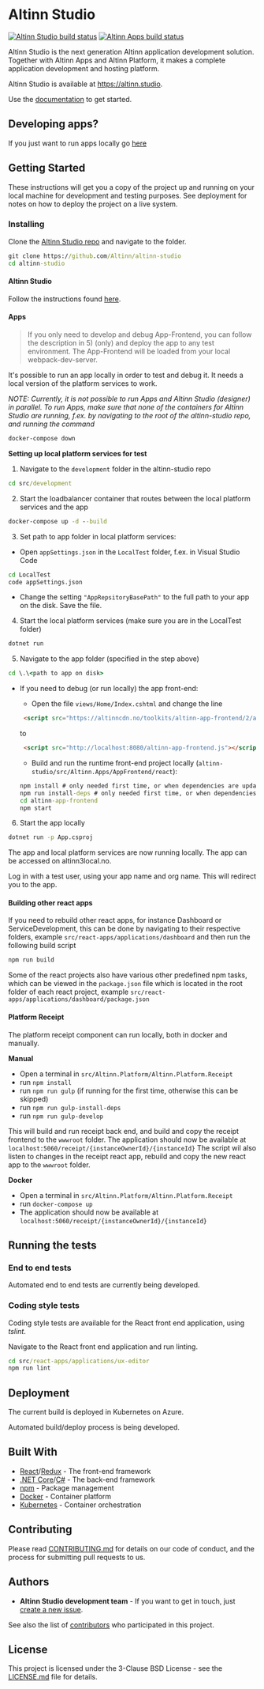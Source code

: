 # Altinn Studio

[![Altinn Studio build status](https://dev.azure.com/brreg/altinn-studio/_apis/build/status/altinn-studio-build-designer-image-v2-master?label=Altinn%20Studio)](https://dev.azure.com/brreg/altinn-studio/_build/latest?definitionId=18)
[![Altinn Apps build status](https://dev.azure.com/brreg/altinn-studio/_apis/build/status/altinn-studio-build-runtime-image?label=Altinn%20Apps)](https://dev.azure.com/brreg/altinn-studio/_build/latest?definitionId=6)

Altinn Studio is the next generation Altinn application development solution. Together with Altinn Apps and Altinn Platform, it makes a complete application development and hosting platform.

Altinn Studio is available at https://altinn.studio.

Use the [documentation](https://docs.altinn.studio/teknologi/altinnstudio/) to get started.

## Developing apps?
If you just want to run apps locally go [here](LOCALAPP.md)

## Getting Started

These instructions will get you a copy of the project up and running on your local machine for development and testing purposes.
See deployment for notes on how to deploy the project on a live system.


### Installing

Clone the [Altinn Studio repo](https://github.com/Altinn/altinn-studio) and navigate to the folder.

```cmd
git clone https://github.com/Altinn/altinn-studio
cd altinn-studio
```

#### Altinn Studio

Follow the instructions found [here](/src/studio/).


#### Apps
> If you only need to develop and debug App-Frontend, you can follow the description in 5) (only) and deploy the app to any test environment. The App-Frontend will be loaded from your local webpack-dev-server.

It's possible to run an app locally in order to test and debug it. It needs a local version of the platform services to work.

_NOTE: Currently, it is not possible to run Apps and Altinn Studio (designer) in parallel. To run Apps, make sure that none of the containers for Altinn Studio are running, f.ex. by navigating to the root of the altinn-studio repo, and running the command_

```cmd
docker-compose down
```

**Setting up local platform services for test**

1. Navigate to the `development` folder in the altinn-studio repo

```cmd
cd src/development
```

2. Start the loadbalancer container that routes between the local platform services and the app

```cmd
docker-compose up -d --build
```

3. Set path to app folder in local platform services:
 - Open `appSettings.json` in the `LocalTest` folder, f.ex. in Visual Studio Code

```cmd
cd LocalTest
code appSettings.json
```

 - Change the setting `"AppRepsitoryBasePath"` to the full path to your app on the disk. Save the file.

4. Start the local platform services (make sure you are in the LocalTest folder)

```cmd
dotnet run
```

5. Navigate to the app folder (specified in the step above)

```cmd
cd \.\<path to app on disk>
```

- If you need to debug (or run locally) the app front-end:
  - Open the file `views/Home/Index.cshtml` and change the line

  ```html
   <script src="https://altinncdn.no/toolkits/altinn-app-frontend/2/altinn-app-frontend.js"></script>
    ```

    to

    ```html
     <script src="http://localhost:8080/altinn-app-frontend.js"></script>
    ```

    - Build and run the runtime front-end project locally (`altinn-studio/src/Altinn.Apps/AppFrontend/react`):
    ```cmd
    npm install # only needed first time, or when dependencies are updated
    npm run install-deps # only needed first time, or when dependencies are updated
    cd altinn-app-frontend
    npm start
    ```

6. Start the app locally

```cmd
dotnet run -p App.csproj
```

The app and local platform services are now running locally. The app can be accessed on altinn3local.no.

Log in with a test user, using your app name and org name. This will redirect you to the app.

#### Building other react apps
If you need to rebuild other react apps, for instance Dashboard or ServiceDevelopment, this can be done by navigating to their respective folders, example `src/react-apps/applications/dashboard` and then run the following build script

```cmd
npm run build
```
Some of the react projects also have various other predefined npm tasks, which can be viewed in the `package.json` file which is located in the root folder of each react project, example `src/react-apps/applications/dashboard/package.json`

#### Platform Receipt
The platform receipt component can run locally, both in docker and manually.

**Manual**
- Open a terminal in `src/Altinn.Platform/Altinn.Platform.Receipt`
- run `npm install`
- run `npm run gulp` (if running for the first time, otherwise this can be skipped)
- run `npm run gulp-install-deps`
- run `npm run gulp-develop`

This will build and run receipt back end, and build and copy the receipt frontend to the `wwwroot` folder.
The application should now be available at `localhost:5060/receipt/{instanceOwnerId}/{instanceId}`
The script wil also listen to changes in the receipt react app, rebuild and copy the new react app to the `wwwroot` folder.

**Docker**
- Open a terminal in `src/Altinn.Platform/Altinn.Platform.Receipt`
- run `docker-compose up`
- The application should now be available at `localhost:5060/receipt/{instanceOwnerId}/{instanceId}`

## Running the tests

### End to end tests

Automated end to end tests are currently being developed.

### Coding style tests

Coding style tests are available for the React front end application, using _tslint_.

Navigate to the React front end application and run linting.

```cmd
cd src/react-apps/applications/ux-editor
npm run lint
```

## Deployment

The current build is deployed in Kubernetes on Azure.

Automated build/deploy process is being developed.

## Built With

- [React](https://reactjs.org/)/[Redux](https://redux.js.org/) - The front-end framework
- [.NET Core](https://docs.microsoft.com/en-us/dotnet/core/)/[C#](https://docs.microsoft.com/en-us/dotnet/csharp/) - The back-end framework
- [npm](https://www.npmjs.com/) - Package management
- [Docker](https://www.docker.com/) - Container platform
- [Kubernetes](https://kubernetes.io/) - Container orchestration

## Contributing

Please read [CONTRIBUTING.md](CONTRIBUTING.md) for details on our code of conduct, and the process for submitting pull requests to us.

## Authors

- **Altinn Studio development team** - If you want to get in touch, just [create a new issue](https://github.com/Altinn/altinn-studio/issues/new).

See also the list of [contributors](https://github.com/Altinn/altinn-studio/graphs/contributors) who participated in this project.

## License

This project is licensed under the 3-Clause BSD License - see the [LICENSE.md](LICENSE.md) file for details.
